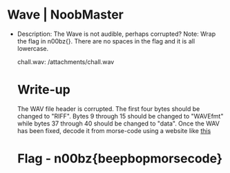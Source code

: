# Wave | NoobMaster

- Description: The Wave is not audible, perhaps corrupted? Note: Wrap the flag in n00bz{}. There are no spaces in the flag and it is all lowercase.

  chall.wav: /attachments/chall.wav

  # Write-up

  The WAV file header is corrupted. The first four bytes should be changed to "RIFF". Bytes 9 through 15 should be changed to "WAVEfmt" while bytes 37 through 40 should be changed to "data". Once the WAV has been fixed, decode it from morse-code using a website like [this](https://morsecode.world/international/decoder/audio-decoder-adaptive.html)

  # Flag - n00bz{beepbopmorsecode}

